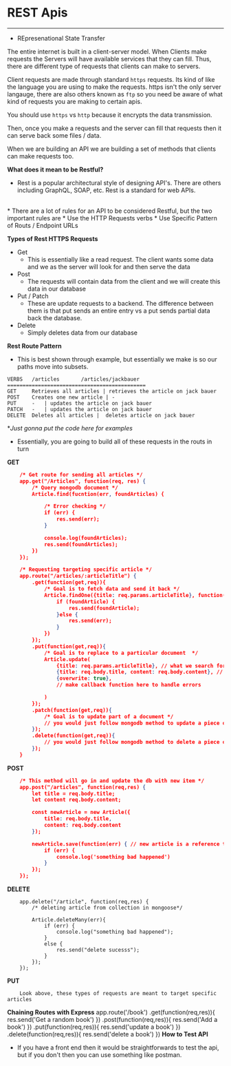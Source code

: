 # REST Apis
---
* REpresenational State Transfer

The entire internet is built in a client-server model. When Clients make requests the Servers will have available services that they can fill. Thus, there are different type of requests that clients can make to servers. 

Client requests are made through standard  ```https``` requests. Its kind of like the language you are using to make the requests. https isn't the only server langauge, there are also others known as ```ftp``` so you need be aware of what kind of requests you are making to certain apis. 

You should use ```https``` vs ```http``` because it encrypts the data transmission. 

Then, once you make a requests and the server can fill that requests then it can serve back some files / data. 

When we are building an API we are building a set of methods that clients can make requests too. 


**What does it mean to be Restful?**
* Rest is a popular architectural style of designing API's. There are others including GraphQL, SOAP, etc. Rest is a standard for web APIs. 
<br>
* There are a lot of rules for an API to be considered Restful, but the two important rules are 
    * Use the HTTP Requests verbs 
    * Use Specific Pattern of Routs / Endpoint URLs

**Types of Rest HTTPS Requests**

* Get
    * This is essentially like a read request. The client wants some data and we as the server will look for and then serve the data
* Post
    * The requests will contain data from the client and we will create this data in our database
* Put / Patch
    * These are update requests to a backend. The difference between them is that put sends an entire entry vs a put sends partial data back the database. 
* Delete
    * Simply deletes data from our database


**Rest Route Pattern**
* This is best shown through example, but essentially we make is so our paths move into subsets.

```
VERBS   /articles       /articles/jackbauer
=============================================
GET     Retrieves all articles | retrieves the article on jack bauer
POST    Creates one new article | -
PUT     -   | updates the article on jack bauer
PATCH   -   | updates the article on jack bauer
DELETE  Deletes all articles |  deletes article on jack bauer

```



**Just gonna put the code here for examples*
* Essentially, you are going to build all of these requests in the routs in turn

**GET**
```json
    /* Get route for sending all articles */
    app.get("/Articles", function(req, res) {
        /* Query mongodb document */
        Article.find(fucntion(err, foundArticles) {

            /* Error checking */
            if (err) {
                res.send(err);
            }

            console.log(foundArticles);
            res.send(foundArticles); 
        })
    });

    /* Requesting targeting specific article */
    app.route("/articles/:articleTitle") {
        .get(function(get,req)){
            /* Goal is to fetch data and send it back */
            Article.findOne({title: req.params.articleTitle}, function(err, foundArticle){
                if (foundArticle) {
                    res.send(foundArticle);
                }else {
                    res.send(err);
                }
            })
        }); 
        .put(function(get,req)){
            /* Goal is to replace to a particular document  */
            Article.update(
                {title: req.params.articleTitle}, // what we search for 
                {title: req.body.title, content: req.body.content}, // what we will replace it with 
                {overwrite: true},
                // make callback function here to handle errors

            )
        }); 
        .patch(function(get,req)){
            /* Goal is to update part of a document */
            // you would just follow mongodb method to update a piece of an article
        }); 
        .delete(function(get,req)){
            // you would just follow mongodb method to delete a piece of an article
        }); 
    }
```

**POST**
```json
    /* This method will go in and update the db with new item */
    app.post("/articles", function(req,res) {
        let title = req.body.title;
        let content req.body.content;

        const newArticle = new Article({
            title: req.body.title,
            content: req.body.content
        });

        newArticle.save(function(err) { // new article is a reference to db 
            if (err) {
                console.log('something bad happened')
            }
        });
    });
```

**DELETE**
```
    app.delete("/article", function(req,res) {
        /* deleting article from collection in mongoose*/

        Article.deleteMany(err){ 
            if (err) {
                console.log("something bad happened");
            }
            else {
                res.send("delete sucesss");
            }
        });
    });
```

**PUT**
```
    Look above, these types of requests are meant to target specific articles
```

**Chaining Routes with Express**
app.route('/book')
    .get(function(req,res)){
        res.send('Get a random book')
    })
    .post(function(req,res)){
        res.send('Add a book')
    })
    .put(function(req,res)){
        res.send('update a book')
    })
    .delete(function(req,res)){
        res.send('delete a book')
    })
**How to Test API**
* If you have a front end then it would be straightforwards to test the api, but if you don't then you can use something like postman. 